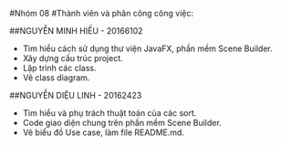 #Nhóm 08
#Thành viên và phân công công việc:

##NGUYỄN MINH HIẾU - 20166102
- Tìm hiểu cách sử dụng thư viện JavaFX, phần mềm Scene Builder.
- Xây dựng cấu trúc project.
- Lập trình các class.
- Vẽ class diagram.

##NGUYỄN DIỆU LINH - 20162423
- Tìm hiểu và phụ trách thuật toán của các sort.
- Code giao diện chung trên phần mềm Scene Builder.
- Vẽ biểu đồ Use case, làm file README.md.

